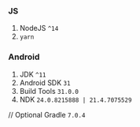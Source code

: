 ### JS

1. NodeJS `^14`
2. `yarn`

### Android

1. JDK `^11`
2. Android SDK `31`
3. Build Tools `31.0.0`
4. NDK `24.0.8215888 | 21.4.7075529`

// Optional Gradle `7.0.4`